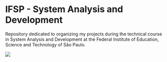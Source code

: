 # IFSP - System Analysis and Development
<p>
  Repository dedicated to organizing my projects during the technical course in System Analysis and Development at the Federal Institute of Education, Science and Technology of São Paulo.
</p>

<img src="https://www.ifspcjo.edu.br/images/IFSP-CJO1.jpg">
